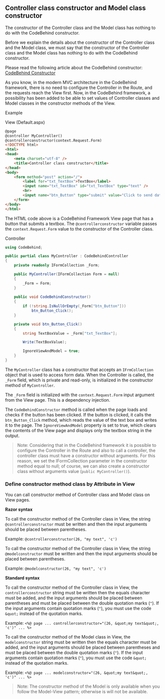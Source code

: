 ## Controller class constructor and Model class constructor

The constructor of the Controller class and the Model class has nothing to do with the CodeBehind constructor.

Before we explain the details about the constructor of the Controller class and the Model class, we must say that the constructor of the Controller class and the Model class has nothing to do with the CodeBehind constructor.

Please read the following article about the CodeBehind constructor:
[CodeBehind Constructor](https://github.com/elanatframework/Code_behind/blob/elanat_framework/doc/constructor_method.md)

As you know, in the modern MVC architecture in the CodeBehind framework, there is no need to configure the Controller in the Route, and the requests reach the View first. Now, in the CodeBehind framework, a possibility has been added to be able to set values ​​of Controller classes and Model classes in the constructor methods of the View.

Example

View (Default.aspx)
```html
@page
@controller MyController()
@controllerconstructor(context.Request.Form)
<!DOCTYPE html>
<html>
<head>
    <meta charset="utf-8" />
    <title>Controller class constructor</title>
</head>
<body>
    <form method="post" action="/">
        <label for="txt_TextBox">TextBox</label>
        <input name="txt_TextBox" id="txt_TextBox" type="text" />
        <br>
        <input name="btn_Button" type="submit" value="Click to send data" />
    </form>
</body>
</html>
```

The HTML code above is a CodeBehind Framework View page that has a button that submits a textbox. The `@controllerconstructor` variable passes the `context.Request.Form` value to the constructor of the Controller class.

Controller
```csharp
using CodeBehind;

public partial class MyController : CodeBehindController
{
    private readonly IFormCollection _Form;

    public MyController(IFormCollection Form = null)
    {
        _Form = Form;
    }
    
    public void CodeBehindConstructor()
    {
        if (!string.IsNullOrEmpty(_Form["btn_Button"]))
            btn_Button_Click();
    }

    private void btn_Button_Click()
    {
        string TextBoxValue = _Form["txt_TextBox"];

        Write(TextBoxValue);

        IgnoreViewAndModel = true;
    }
}
```

The `MyController` class has a constructor that accepts an `IFrmCollection` object that is used to access form data. When the Controller is called, the `_Form` field, which is private and read-only, is initialized in the constructor method of `MyController`.

The `_Form` field is initialized with the `context.Request.Form` input argument from the View page. This is a dependency injection.

The `CodeBehindConstructor` method is called when the page loads and checks if the button has been clicked. If the button is clicked, it calls the `btn_Button_Click` method, which reads the value of the text box and writes it to the page. The `IgnoreViewAndModel` property is set to true, which clears the contents of the View page and displays only the textbox string in the output.

> Note: Considering that in the CodeBehind framework it is possible to configure the Controller in the Route and also to call a controller, the controller class must have a constructor without arguments. For this reason, we set the IFormCollection parameter in the constructor method equal to null; of course, we can also create a constructor class without arguments value (`public MyController()`). 

### Define constructor method class by Attribute in View

You can call constructor method of Controller class and Model class on View pages.

**Razor syntax**

To call the constructor method of the Controller class in View, the string `@controllerconstructor` must be written and then the input arguments should be placed between parentheses.

Example:
`@controllerconstructor(26, "my text", 'c')`

To call the constructor method of the Controller class in View, the string `@modelconstructor` must be written and then the input arguments should be placed between parentheses.

Example:
`@modelconstructor(26, "my text", 'c')`

**Standard syntax**

To call the constructor method of the Controller class in View, the `controllerconstructor` string must be written then the equals character must be added, and the input arguments should be placed between parentheses and must be placed between the double quotation marks (`"`). If the input arguments contain quotation marks (`"`), you must use the code `&quot;` instead of the quotation marks.

Example:
`<%@ page ... controllerconstructor="(26, &quot;my text&quot;, 'c')" ... %>`

To call the constructor method of the Model class in View, the `modelconstructor` string must be written then the equals character must be added, and the input arguments should be placed between parentheses and must be placed between the double quotation marks (`"`). If the input arguments contain quotation marks (`"`), you must use the code `&quot;` instead of the quotation marks.

Example:
`<%@ page ... modelconstructor="(26, &quot;my text&quot;, 'c')" ... %>`

> Note: The constructor method of the Model is only available when you follow the Model-View pattern; otherwise is will not be available.
